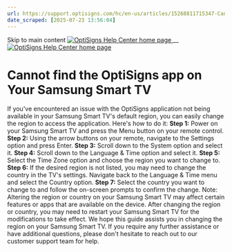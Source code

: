 ```yaml
---
url: https://support.optisigns.com/hc/en-us/articles/15268811715347-Cannot-find-the-OptiSigns-app-on-Your-Samsung-Smart-TV
date_scraped: [2025-07-23 13:56:04]
---
```


Skip to main content
[ ![OptiSigns Help Center home page](/hc/theming_assets/01HZKNYSEQ6GRC01C0J27PZ3RC) ](/hc/en-us "Home")
__
[ ![OptiSigns Help Center home page](/hc/theming_assets/01HZKNYSEQ6GRC01C0J27PZ3RC) ](/hc/en-us "Home")
#  Cannot find the OptiSigns app on Your Samsung Smart TV 
If you've encountered an issue with the OptiSigns application not being available in your Samsung Smart TV's default region, you can easily change the region to access the application.
Here's how to do it:
**Step 1:** Power on your Samsung Smart TV and press the Menu button on your remote control.
**Step 2:** Using the arrow buttons on your remote, navigate to the Settings option and press Enter.
**Step 3:** Scroll down to the System option and select it.
**Step 4:** Scroll down to the Language & Time option and select it.
**Step 5:** Select the Time Zone option and choose the region you want to change to.
**Step 6:** If the desired region is not listed, you may need to change the country in the TV's settings. Navigate back to the Language & Time menu and select the Country option.
**Step 7:** Select the country you want to change to and follow the on-screen prompts to confirm the change.
Note: Altering the region or country on your Samsung Smart TV may affect certain features or apps that are available on the device.
After changing the region or country, you may need to restart your Samsung Smart TV for the modifications to take effect.
We hope this guide assists you in changing the region on your Samsung Smart TV. If you require any further assistance or have additional questions, please don't hesitate to reach out to our customer support team for help.
